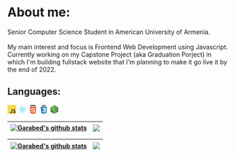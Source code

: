 # About me:

Senior Computer Science Student in American University of Armenia.
<br>
<br>
My main interest and focus is Frontend Web Development using Javascript.
Currently working on my Capstone Project (aka Graduation Porject) in which I'm building fullstack website that I'm planning to make it go live it by the end of 2022.

## Languages:
<code><img height="20" src="https://raw.githubusercontent.com/github/explore/80688e429a7d4ef2fca1e82350fe8e3517d3494d/topics/javascript/javascript.png"></code>
<code><img height="20" src="https://raw.githubusercontent.com/github/explore/80688e429a7d4ef2fca1e82350fe8e3517d3494d/topics/react/react.png"></code>
<code><img height="20" src="https://raw.githubusercontent.com/github/explore/80688e429a7d4ef2fca1e82350fe8e3517d3494d/topics/html/html.png"></code>
<code><img height="20" src="https://raw.githubusercontent.com/github/explore/80688e429a7d4ef2fca1e82350fe8e3517d3494d/topics/css/css.png"></code>
<code><img height="20" src="https://raw.githubusercontent.com/github/explore/80688e429a7d4ef2fca1e82350fe8e3517d3494d/topics/nodejs/nodejs.png"></code> 

| <a href="https://github.com/garabed99/github-readme-stats"><img align="center" src="https://github-readme-stats.vercel.app/api?username=garabed99&show_icons=true&theme=algolia&" alt="Garabed's github stats" /></a> | <a href="https://github.com/garabed99/github-readme-stats"><img align="center" src="https://github-readme-stats.vercel.app/api?username=garabed99&show_icons=true&theme=algolia&include_all_commits=true&count_private=true&custom_title=Garabed-Baghsarian's-GitHub-Overall-Stats" /></a> |
| ------------- | ------------- |




| <a href="https://github.com/garabed99/github-readme-stats"><img align="center" src="https://github-readme-stats.vercel.app/api/top-langs/?username=garabed99&layout=compact&theme=algolia" alt="Garabed's github stats" /></a> | <a href="https://github.com/garabed99/github-readme-stats"><img align="center" src="https://github-profile-summary-cards.vercel.app/api/cards/profile-details?username=garabed99&theme=solarized_dark" /></a> |
| ------------- | ------------- |


<!-- ========================================================================================================================================================= -->

<!-- [![Garabed's GitHub stats](https://github-readme-stats.vercel.app/api?username=garabed99&show_icons=true&theme=algolia&)](https://github.com/garabed99/github-readme-stats)

[![Garabed's GitHub overall stats](https://github-readme-stats.vercel.app/api?username=garabed99&show_icons=true&theme=algolia&include_all_commits=true&count_private=true&custom_title=Garabed-Baghsarian's-GitHub-Overall-Stats)](https://github.com/garabed99/github-readme-stats) -->

<!-- ========================================================================================================================================================= -->

<!-- 
[![Top Langs](https://github-readme-stats.vercel.app/api/top-langs/?username=garabed99&layout=compact&theme=algolia)](https://github.com/garabed99/github-readme-stats)

![Garabed's commits graph](https://github-profile-summary-cards.vercel.app/api/cards/profile-details?username=garabed99&theme=solarized_dark) -->
